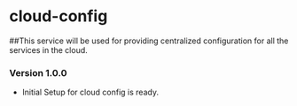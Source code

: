 # cloud-config
##This service will be used for providing centralized configuration for all the services in the cloud.

### Version 1.0.0
* Initial Setup for cloud config is ready.